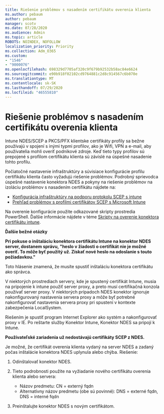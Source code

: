 ```yaml
---
title: Riešenie problémov s nasadením certifikátu overenia klienta
ms.author: pebaum
author: pebaum
manager: scotv
ms.date: 07/28/2020
ms.audience: Admin
ms.topic: article
ROBOTS: NOINDEX, NOFOLLOW
localization_priority: Priority
ms.collection: Adm_O365
ms.custom:
- "1546"
- "9000076"
ms.openlocfilehash: 698329d7705af320c9f679b92532b58ac84e6624
ms.sourcegitcommit: e90b918f02102cd9764881c2d8c914567c6b070e
ms.translationtype: MT
ms.contentlocale: sk-SK
ms.lasthandoff: 07/29/2020
ms.locfileid: "46555810"
---
```

# <a name="troubleshooting-client-authentication-certificate-deployment"></a>Riešenie problémov s nasadením certifikátu overenia klienta

Intune NDES/SCEP a PKCS/PFX klientske certifikáty profily sa bežne používajú v spojení s inými typmi profilov, ako je Wifi, VPN a e-mail, aby používatelia mohli overiť podnikové zdroje. Keď tieto typy profilov sú prepojené s profilom certifikátu klienta sú závislé na úspešné nasadenie tohto profilu.

Počiatočné nastavenie infraštruktúry a súvisiace konfigurácie profilu certifikátu klienta často vyžadujú riešenie problémov. Podrobný sprievodca úspešné nastavenie konektora NDES a pokyny na riešenie problémov na izoláciu problémov s nasadením certifikátu nájdete na: 

- [Konfigurácia infraštruktúry na podporu protokolu SCEP s intune](https://support.microsoft.com/help/4459540/troubleshoot-ndes-configuration-for-use-with-intune)
- [Prehľad problémov s profilmi certifikátov SCEP s Microsoft Intune](https://support.microsoft.com/help/4457481/troubleshooting-scep-certificate-profile-deployment-in-intune)

Na overenie konfigurácie použite odkazované skripty prostredia PowerShell. Ďalšie informácie nájdete v téme [Skripty na overenie konektora certifikátu intune](https://github.com/microsoftgraph/powershell-intune-samples/tree/master/CertificationAuthority).

  
**Ďalšie bežné otázky**

**Pri pokuse o inštaláciu konektora certifikátu Intune na konektor NDES server, dostanem správu, "heslo v žiadosti o certifikát nie je možné overiť. To môže byť použitý už. Získať nové heslo na odoslanie s touto požiadavkou."**  

Toto hlásenie znamená, že musíte spustiť inštaláciu konektora certifikátu ako správca.

V niektorých prostrediach servery, kde je spustený certifikát Intune, musia na pripojenie k intune použiť server proxy, a preto musí certifikačná konzola používať server proxy. V niektorých prípadoch NDES konektor ignoruje nakonfigurovaný nastavenia servera proxy a môže byť potrebné nakonfigurovať nastavenia servera proxy pri spustení v kontexte zabezpečenia LocalSystem. 
 
Riešením je spustiť program Internet Explorer ako systém a nakonfigurovať proxy v IE. Po reštarte služby Konektor Intune, Konektor NDES sa pripojí k Intune.

**Používateľské zariadenia už nedostávajú certifikáty SCEP z NDES.**

Je možné, že certifikát overenia klienta vydaný na server NDES a zadaný počas inštalácie konektora NDES uplynula alebo chýba. Riešenie: 
 
1. Odinštalovať konektor NDES.  
2. Tieto podrobnosti použite na vyžiadanie nového certifikátu overenia klienta alebo servera: 
 
    - Názov predmetu: CN = externý fqdn  
    - Alternatívny názov predmetu (obe sú povinné): DNS = externé fqdn, DNS = interné fqdn 
 
3. Preinštalujte konektor NDES s novým certifikátom.